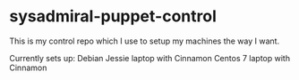 # sysadmiral-puppet-control

This is my control repo which I use to setup my machines the way I want.

Currently sets up:
Debian Jessie laptop with Cinnamon
Centos 7 laptop with Cinnamon

